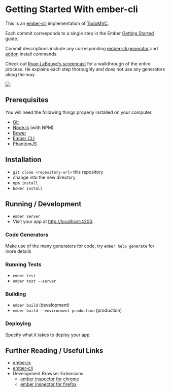 # Getting Started With ember-cli

This is an [ember-cli](http://www.ember-cli.com/) implementation of [TodoMVC](http://todomvc.com/).

Each commit corresponds to a single step in the Ember [Getting Started](http://guides.emberjs.com/v1.10.0/getting-started/) guide.

Commit descriptions include any corresponding [ember-cli generator](http://www.ember-cli.com/#generators-and-blueprints) and [addon](http://www.emberaddons.com/) install commands.

Check out [Ryan LaBouve's screencast](https://youtu.be/tonV3G2cPrA) for a walkthrough of the entire process. He explains each step thoroughly and does not use any generators along the way.

[![](http://img.youtube.com/vi/tonV3G2cPrA/0.jpg)](http://www.youtube.com/watch?v=tonV3G2cPrA)

## Prerequisites

You will need the following things properly installed on your computer.

* [Git](http://git-scm.com/)
* [Node.js](http://nodejs.org/) (with NPM)
* [Bower](http://bower.io/)
* [Ember CLI](http://www.ember-cli.com/)
* [PhantomJS](http://phantomjs.org/)

## Installation

* `git clone <repository-url>` this repository
* change into the new directory
* `npm install`
* `bower install`

## Running / Development

* `ember server`
* Visit your app at [http://localhost:4200](http://localhost:4200).

### Code Generators

Make use of the many generators for code, try `ember help generate` for more details

### Running Tests

* `ember test`
* `ember test --server`

### Building

* `ember build` (development)
* `ember build --environment production` (production)

### Deploying

Specify what it takes to deploy your app.

## Further Reading / Useful Links

* [ember.js](http://emberjs.com/)
* [ember-cli](http://www.ember-cli.com/)
* Development Browser Extensions
  * [ember inspector for chrome](https://chrome.google.com/webstore/detail/ember-inspector/bmdblncegkenkacieihfhpjfppoconhi)
  * [ember inspector for firefox](https://addons.mozilla.org/en-US/firefox/addon/ember-inspector/)


